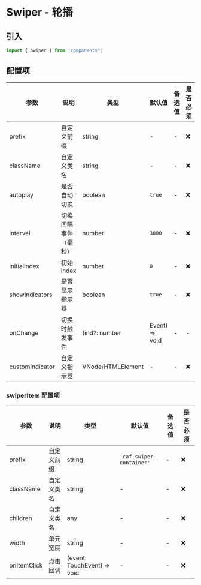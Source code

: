 # Swiper - 轮播

## 引入
```jsx
import { Swiper } from 'components';
```

## 配置项
| 参数 | 说明 | 类型 | 默认值 |备选值 | 是否必须 |
| --- | --- | --- | --- | --- | --- |
| prefix | 自定义前缀 | string | - | - | ❌ |
| className | 自定义类名 | string | - | - | ❌ |
| autoplay | 是否自动切换 | boolean | `true` | - | ❌ |
| intervel | 切换间隔事件（毫秒） | number | `3000` | - | ❌ |
| initialIndex | 初始index | number | `0` | - | ❌ |
| showIndicators | 是否显示指示器 | boolean | `true` | - | ❌ |
| onChange | 切换时触发事件 | (ind?: number | Event) => void | - | - | ❌ |
| customIndicator | 自定义指示器 | VNode/HTMLElement | - | - | ❌ |

### swiperItem 配置项
| 参数 | 说明 | 类型 | 默认值 |备选值 | 是否必须 |
| --- | --- | --- | --- | --- | --- |
| prefix | 自定义前缀 | string | `'caf-swiper-container'` | - | ❌ |
| className | 自定义类名 | string | - | - | ❌ |
| children | 自定义类名 | any | - | - | ❌ |
| width | 单元宽度 | string | - | - | ❌ |
| onItemClick | 点击回调 | (event: TouchEvent) => void | - | - | ❌ |
